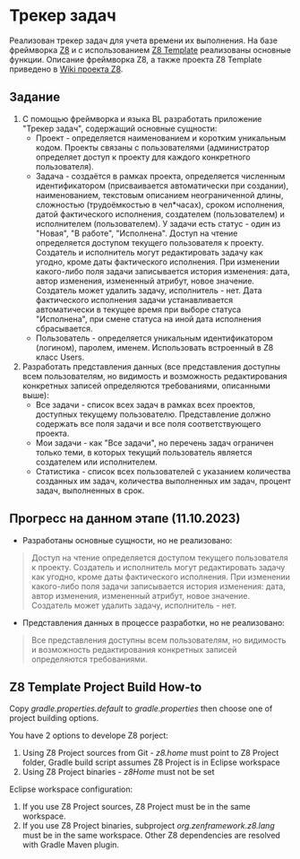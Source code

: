 # Трекер задач

Реализован трекер задач для учета времени их выполнения. На базе фреймворка [Z8](https://github.com/zenframework/z8/) и с использованием [Z8 Template](https://github.com/zenframework/z8-template) реализованы основные функции. Описание фреймворка Z8, а также проекта Z8 Template приведено в [Wiki проекта Z8](https://github.com/zenframework/z8/wiki).

## Задание

1. С помощью фреймворка и языка BL разработать приложение "Трекер задач", содержащий основные сущности:
   - Проект - определяется наименованием и коротким уникальным кодом. Проекты связаны с пользователями (администратор определяет доступ к проекту для каждого конкретного пользователя).
   - Задача - создаётся в рамках проекта, определяется численным идентификатором (присваивается автоматически при создании), наименованием, текстовым описанием неограниченной длины, сложностью (трудоёмкостью в чел*часах), сроком исполнения, датой фактического исполнения, создателем (пользователем) и исполнителем (пользователем). У задачи есть статус - один из "Новая", "В работе", "Исполнена". Доступ на чтение определяется доступом текущего пользователя к проекту. Создатель и исполнитель могут редактировать задачу как угодно, кроме даты фактического исполнения. При изменении какого-либо поля задачи записывается история изменения: дата, автор изменения, измененный атрибут, новое значение. Создатель может удалить задачу, исполнитель - нет. Дата фактического исполнения задачи устанавливается автоматически в текущее время при выборе статуса "Исполнена", при смене статуса на иной дата исполнения сбрасывается.
   - Пользователь - определяется уникальным идентификатором (логином), паролем, именем. Использовать встроенный в Z8 класс Users.
2. Разработать представления данных (все представления доступны всем пользователям, но видимость и возможность редактирования конкретных записей определяются требованиями, описанными выше):
   - Все задачи - список всех задач в рамках всех проектов, доступных текущему пользователю. Представление должно содержать все поля задачи и все поля соответствующего проекта.
   - Мои задачи - как "Все задачи", но перечень задач ограничен только теми, в которых текущий пользователь является создателем или исполнителем.
   - Статистика - список всех пользователей с указанием количества созданных им задач, количества выполненных им задач, процент задач, выполненных в срок.

## Прогресс на данном этапе (11.10.2023)

- Разработаны основные сущности, но не реализовано:
> Доступ на чтение определяется доступом текущего пользователя к проекту. Создатель и исполнитель могут редактировать задачу как угодно, кроме даты фактического исполнения. При изменении какого-либо поля задачи записывается история изменения: дата, автор изменения, измененный атрибут, новое значение. Создатель может удалить задачу, исполнитель - нет.
- Представления данных в процессе разработки, но не реализовано:
> Все представления доступны всем пользователям, но видимость и возможность редактирования конкретных записей определяются требованиями.

## Z8 Template Project Build How-to

Copy _gradle.properties.default_ to _gradle.properties_ then choose one of project building options.

You have 2 options to develope Z8 porject:
1. Using Z8 Project sources from Git - _z8.home_ must point to Z8 Project folder, Gradle build script assumes Z8 Project is in Eclipse workspace
1. Using Z8 Project binaries - _z8Home_ must not be set

Eclipse workspace configuration:
1. If you use Z8 Project sources, Z8 Project must be in the same workspace.
1. If you use Z8 Project binaries, subproject _org.zenframework.z8.lang_ must be in the same workspace. Other Z8 dependencies are resolved with Gradle Maven plugin.
